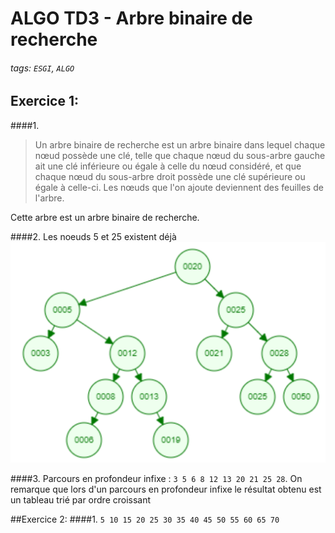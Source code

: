 # ALGO TD3 - Arbre binaire de recherche

###### tags: `ESGI`, `ALGO`

## Exercice 1:
####1. 
> Un arbre binaire de recherche est un arbre binaire dans lequel chaque nœud possède une clé,
> telle que chaque nœud du sous-arbre gauche ait une clé inférieure ou égale à celle du nœud considéré,
> et que chaque nœud du sous-arbre droit possède une clé supérieure ou égale à celle-ci.
> Les nœuds que l'on ajoute deviennent des feuilles de l'arbre.

Cette arbre est un arbre binaire de recherche.

####2.
Les noeuds 5 et 25 existent déjà
![img.png](gitressources/img.png)

####3.
Parcours en profondeur infixe : ```3 5 6 8 12 13 20 21 25 28```. On remarque que lors d'un parcours en profondeur infixe le résultat obtenu est un tableau trié par ordre croissant

##Exercice 2:
####1.
```5 10 15 20 25 30 35 40 45 50 55 60 65 70```

